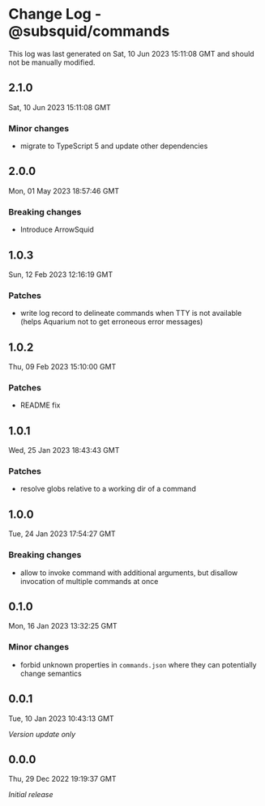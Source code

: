 # Change Log - @subsquid/commands

This log was last generated on Sat, 10 Jun 2023 15:11:08 GMT and should not be manually modified.

## 2.1.0
Sat, 10 Jun 2023 15:11:08 GMT

### Minor changes

- migrate to TypeScript 5 and update other dependencies

## 2.0.0
Mon, 01 May 2023 18:57:46 GMT

### Breaking changes

- Introduce ArrowSquid

## 1.0.3
Sun, 12 Feb 2023 12:16:19 GMT

### Patches

- write log record to delineate commands when TTY is not available (helps Aquarium not to get erroneous error messages)

## 1.0.2
Thu, 09 Feb 2023 15:10:00 GMT

### Patches

- README fix

## 1.0.1
Wed, 25 Jan 2023 18:43:43 GMT

### Patches

- resolve globs relative to a working dir of a command

## 1.0.0
Tue, 24 Jan 2023 17:54:27 GMT

### Breaking changes

- allow to invoke command with additional arguments, but disallow invocation of multiple commands at once

## 0.1.0
Mon, 16 Jan 2023 13:32:25 GMT

### Minor changes

- forbid unknown properties in `commands.json` where they can potentially change semantics

## 0.0.1
Tue, 10 Jan 2023 10:43:13 GMT

_Version update only_

## 0.0.0
Thu, 29 Dec 2022 19:19:37 GMT

_Initial release_


